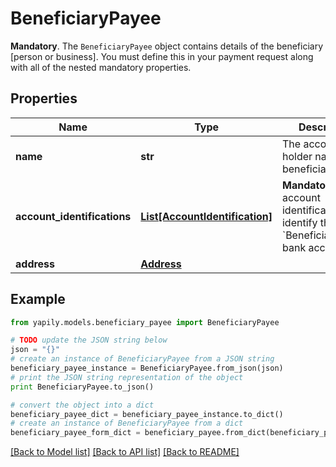 # BeneficiaryPayee

__Mandatory__. The `BeneficiaryPayee` object contains details of the beneficiary [person or business]. You must define this in your payment request along with all of the nested mandatory properties.

## Properties

Name | Type | Description | Notes
------------ | ------------- | ------------- | -------------
**name** | **str** | The account holder name of the beneficiary. | [optional] 
**account_identifications** | [**List[AccountIdentification]**](AccountIdentification.md) | __Mandatory__. The account identifications that identify the &#x60;BeneficiaryPayee&#x60; bank account. | 
**address** | [**Address**](Address.md) |  | [optional] 

## Example

```python
from yapily.models.beneficiary_payee import BeneficiaryPayee

# TODO update the JSON string below
json = "{}"
# create an instance of BeneficiaryPayee from a JSON string
beneficiary_payee_instance = BeneficiaryPayee.from_json(json)
# print the JSON string representation of the object
print BeneficiaryPayee.to_json()

# convert the object into a dict
beneficiary_payee_dict = beneficiary_payee_instance.to_dict()
# create an instance of BeneficiaryPayee from a dict
beneficiary_payee_form_dict = beneficiary_payee.from_dict(beneficiary_payee_dict)
```
[[Back to Model list]](../README.md#documentation-for-models) [[Back to API list]](../README.md#documentation-for-api-endpoints) [[Back to README]](../README.md)


